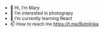 - 👋 Hi, I’m Mary
- 👀 I’m interested in photograpy
- 🌱 I’m currently learning React
- 📫 How to reach me https://t.me/Butolinka
<!---
butolinka/butolinka is a ✨ special ✨ repository because its `README.md` (this file) appears on your GitHub profile.
You can click the Preview link to take a look at your changes.
--->
